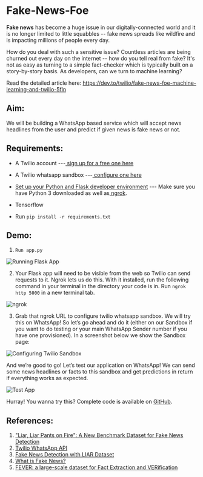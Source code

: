 # Fake-News-Foe
**Fake news** has become a huge issue in our digitally-connected world and it is no longer limited to little squabbles -- fake news spreads like wildfire and is impacting millions of people every day.

How do you deal with such a sensitive issue? Countless articles are being churned out every day on the internet -- how do you tell real from fake? It's not as easy as turning to a simple fact-checker which is typically built on a story-by-story basis. As developers, can we turn to machine learning?

Read the detailed article here: https://dev.to/twilio/fake-news-foe-machine-learning-and-twilio-5fln

Aim:
----

We will be building a WhatsApp based service which will accept news headlines from the user and predict if given news is fake news or not.

Requirements:
-------------

-   A Twilio account ---[  sign up for a free one here](https://www.twilio.com/try-twilio)

-   A Twilio whatsapp sandbox ---[  configure one here](https://www.twilio.com/console/sms/whatsapp/sandbox)

-   [Set up your Python and Flask developer environment](https://www.twilio.com/docs/usage/tutorials/how-to-set-up-your-python-and-flask-development-environment) --- Make sure you have Python 3 downloaded as well as[  ngrok](https://ngrok.com/).

-   Tensorflow
- Run `pip install -r requirements.txt`

Demo:
----------

1. `Run app.py`

![Running Flask App](https://s3.amazonaws.com/fininity.tech/Blog_images/terminal-2.png)

2. Your Flask app will need to be visible from the web so Twilio can send requests to it. Ngrok lets us do this. With it installed, run the following command in your terminal in the directory your code is in. Run `ngrok http 5000` in a new terminal tab.

![ngrok](https://s3.amazonaws.com/fininity.tech/Blog_images/terminal-1.png)

3. Grab that ngrok URL to configure twilio whatsapp sandbox. We will try this on WhatsApp! So let’s go ahead and do it (either on our Sandbox if you want to do testing or your main WhatsApp Sender number if you have one provisioned). In a screenshot below we show the Sandbox page:

![Configuring Twilio Sandbox](https://s3.amazonaws.com/fininity.tech/Blog_images/twilio-console.png)

And we’re good to go! Let’s test our application on WhatsApp! We can send some news headlines or facts to this sandbox and get predictions in return if everything works as expected.

![Test App](https://s3.amazonaws.com/fininity.tech/Blog_images/whatsapp.png)

Hurray! You wanna try this? Complete code is available on [GitHub](https://github.com/jbahire/fake-news-foe).

## References:
1. ["Liar, Liar Pants on Fire": A New Benchmark Dataset for Fake News Detection](https://arxiv.org/abs/1705.00648)
2. [Twilio WhatsApp API](https://www.twilio.com/docs/sms/whatsapp/api)
3. [Fake News Detection with LIAR Dataset](https://github.com/nishitpatel01/Fake_News_Detection)
4. [What is Fake News?](https://30secondes.org/en/module/what-is-fake-news/)
5. [FEVER: a large-scale dataset for Fact Extraction and VERification](https://arxiv.org/pdf/1803.05355.pdf)





